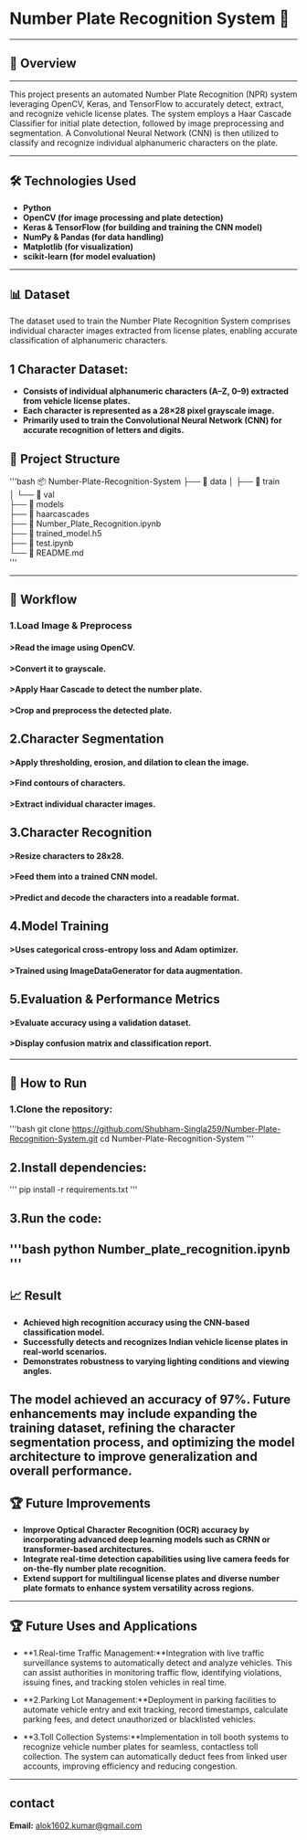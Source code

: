 # Number Plate Recognition System 🚗
---
## 📌 Overview
---
 This project presents an automated Number Plate Recognition (NPR) system leveraging OpenCV, Keras, and TensorFlow to accurately detect, extract, and recognize vehicle license plates. The system employs a Haar Cascade Classifier for initial plate detection, followed by image preprocessing and segmentation. A Convolutional Neural Network (CNN) is then utilized to classify and recognize individual alphanumeric characters on the plate.
 
---
## 🛠 Technologies Used
- **Python**
- **OpenCV (for image processing and plate detection)**
- **Keras & TensorFlow (for building and training the CNN model)**
- **NumPy & Pandas (for data handling)**
- **Matplotlib (for visualization)**
- **scikit-learn (for model evaluation)**
---

## 📊 Dataset
The dataset used to train the Number Plate Recognition System comprises individual character images extracted from license plates, enabling accurate classification of alphanumeric characters.

## 1 Character Dataset:
- **Consists of individual alphanumeric characters (A–Z, 0–9) extracted from vehicle license plates.**
- **Each character is represented as a 28×28 pixel grayscale image.**
- **Primarily used to train the Convolutional Neural Network (CNN) for accurate recognition of letters and digits.**

## 📂 Project Structure
'''bash
📦 Number-Plate-Recognition-System
├── 📁 data
│   ├── 📁 train          
│   └── 📁 val            
├── 📁 models             
├── 📁 haarcascades       
├── 📄 Number_Plate_Recognition.ipynb   
├── 📄 trained_model.h5  
├── 📄 test.ipynb         
└── 📄 README.md           
'''

---
## 🔄 Workflow
### 1.Load Image & Preprocess

#### >Read the image using OpenCV.
#### >Convert it to grayscale.
#### >Apply Haar Cascade to detect the number plate.
#### >Crop and preprocess the detected plate.

## 2.Character Segmentation

#### >Apply thresholding, erosion, and dilation to clean the image.
#### >Find contours of characters.
#### >Extract individual character images.

## 3.Character Recognition

#### >Resize characters to 28x28.
#### >Feed them into a trained CNN model.
#### >Predict and decode the characters into a readable format.

## 4.Model Training

#### >Uses categorical cross-entropy loss and Adam optimizer.
#### >Trained using ImageDataGenerator for data augmentation.

## 5.Evaluation & Performance Metrics

#### >Evaluate accuracy using a validation dataset.
#### >Display confusion matrix and classification report.
---
## 🚀 How to Run

### 1.Clone the repository:
'''bash
 git clone https://github.com/Shubham-Singla259/Number-Plate-Recognition-System.git
 cd Number-Plate-Recognition-System
 '''


## 2.Install dependencies:
'''
 pip install -r requirements.txt
'''
## 3.Run the code:
'''bash
python Number_plate_recognition.ipynb
'''
---

## 📈 Result
- **Achieved high recognition accuracy using the CNN-based classification model.**
- **Successfully detects and recognizes Indian vehicle license plates in real-world scenarios.**
- **Demonstrates robustness to varying lighting conditions and viewing angles.**

The model achieved an accuracy of 97%. Future enhancements may include expanding the training dataset, refining the character segmentation process, and optimizing the model architecture to improve generalization and overall performance.
---

## 🏆 Future Improvements
- **Improve Optical Character Recognition (OCR) accuracy by incorporating advanced deep learning models such as CRNN or transformer-based architectures.**
- **Integrate real-time detection capabilities using live camera feeds for on-the-fly number plate recognition.**
- **Extend support for multilingual license plates and diverse number plate formats to enhance system versatility across regions.**
---

## 🏆 Future Uses and Applications
-  **1.Real-time Traffic Management:**Integration with live traffic surveillance systems to automatically detect and analyze vehicles. This can assist authorities in monitoring traffic flow, identifying violations, issuing fines, and tracking stolen vehicles in real time.

- **2.Parking Lot Management:**Deployment in parking facilities to automate vehicle entry and exit tracking, record timestamps, calculate parking fees, and detect unauthorized or blacklisted vehicles.

- **3.Toll Collection Systems:**Implementation in toll booth systems to recognize vehicle number plates for seamless, contactless toll collection. The system can automatically deduct fees from linked user accounts, improving efficiency and reducing congestion.
---

## contact
**Email:** alok1602.kumar@gmail.com


